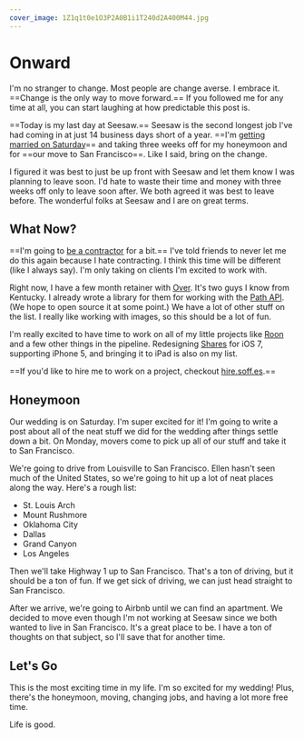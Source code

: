 ```yaml
---
cover_image: 1Z1q1t0e1O3P2A0B1i1T240d2A400M44.jpg
---
```


# Onward

I'm no stranger to change. Most people are change averse. I embrace it. ==Change is the only way to move forward.== If you followed me for any time at all, you can start laughing at how predictable this post is.

==Today is my last day at Seesaw.== Seesaw is the second longest job I've had coming in at just 14 business days short of a year. ==I'm [getting married on Saturday](http://samandellen.com)== and taking three weeks off for my honeymoon and for ==our move to San Francisco==. Like I said, bring on the change.

I figured it was best to just be up front with Seesaw and let them know I was planning to leave soon. I'd hate to waste their time and money with three weeks off only to leave soon after. We both agreed it was best to leave before. The wonderful folks at Seesaw and I are on great terms.

## What Now?

==I'm going to [be a contractor](http://hire.soff.es) for a bit.== I've told friends to never let me do this again because I hate contracting. I think this time will be different (like I always say). I'm only taking on clients I'm excited to work with.

Right now, I have a few month retainer with [Over](http://madewithover.com). It's two guys I know from Kentucky. I already wrote a library for them for working with the [Path API](http://techcrunch.com/2013/08/12/path-opens-its-api/). (We hope to open source it at some point.) We have a lot of other stuff on the list. I really like working with images, so this should be a lot of fun.

I'm really excited to have time to work on all of my little projects like [Roon](http://roon.io) and a few other things in the pipeline. Redesigning [Shares](http://getsharesapp.com) for iOS 7, supporting iPhone 5, and bringing it to iPad is also on my list.

==If you'd like to hire me to work on a project, checkout [hire.soff.es](http://hire.soff.es).==

## Honeymoon

Our wedding is on Saturday. I'm super excited for it! I'm going to write a post about all of the neat stuff we did for the wedding after things settle down a bit. On Monday, movers come to pick up all of our stuff and take it to San Francisco.

We're going to drive from Louisville to San Francisco. Ellen hasn't seen much of the United States, so we're going to hit up a lot of neat places along the way. Here's a rough list:

* St. Louis Arch
* Mount Rushmore
* Oklahoma City
* Dallas
* Grand Canyon
* Los Angeles

Then we'll take Highway 1 up to San Francisco. That's a ton of driving, but it should be a ton of fun. If we get sick of driving, we can just head straight to San Francisco.

After we arrive, we're going to Airbnb until we can find an apartment. We decided to move even though I'm not working at Seesaw since we both wanted to live in San Francisco. It's a great place to be. I have a ton of thoughts on that subject, so I'll save that for another time.

## Let's Go

This is the most exciting time in my life. I'm so excited for my wedding! Plus, there's the honeymoon, moving, changing jobs, and having a lot more free time.

Life is good.
